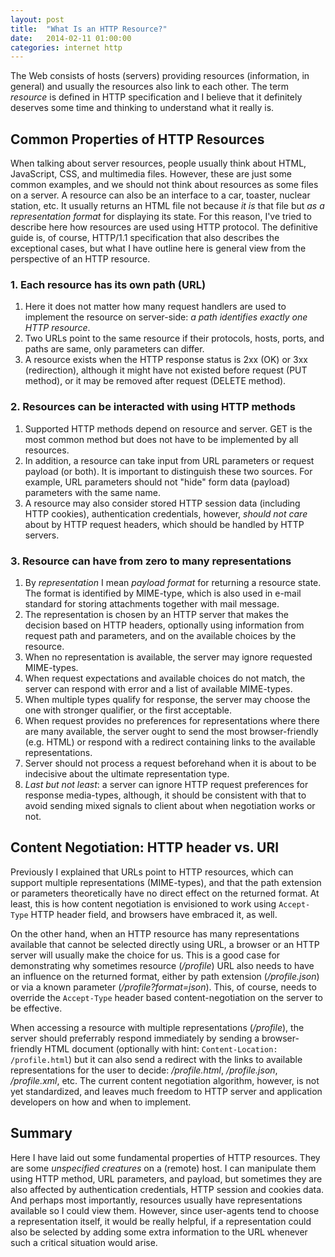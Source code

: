 ```yaml
---
layout: post
title:  "What Is an HTTP Resource?"
date:   2014-02-11 01:00:00
categories: internet http
---
```


The Web consists of hosts (servers) providing resources (information, in
general) and usually the resources also link to each other. The term _resource_
is defined in HTTP specification and I believe that it definitely deserves some
time and thinking to understand what it really is.

## Common Properties of HTTP Resources

When talking about server resources, people usually think about HTML,
JavaScript, CSS, and multimedia files. However, these are just some common
examples, and we should not think about resources as some files on a server. A
resource can also be an interface to a car, toaster, nuclear station, etc. It
usually returns an HTML file not because _it is_ that file but _as a
representation format_ for displaying its state. For this reason, I've tried to
describe here how resources are used using HTTP protocol. The definitive guide
is, of course, HTTP/1.1 specification that also describes the exceptional
cases, but what I have outline here is general view from the perspective of an
HTTP resource.

### 1. Each resource has its own path (URL)

1. Here it does not matter how many request handlers are used to implement the
   resource on server-side: _a path identifies exactly one HTTP resource_.
2. Two URLs point to the same resource if their protocols, hosts, ports, and
   paths are same, only parameters can differ.
3. A resource exists when the HTTP response status is 2xx (OK) or 3xx
   (redirection), although it might have not existed before request (PUT
   method), or it may be removed after request (DELETE method).

### 2. Resources can be interacted with using HTTP methods

1. Supported HTTP methods depend on resource and server. GET is the most common
   method but does not have to be implemented by all resources.
2. In addition, a resource can take input from URL parameters or request
   payload (or both). It is important to distinguish these two sources. For
   example, URL parameters should not "hide" form data (payload) parameters
   with the same name. 
3. A resource may also consider stored HTTP session data (including HTTP
   cookies), authentication credentials, however, _should not care_ about by
   HTTP request headers, which should be handled by HTTP servers.

### 3. Resource can have from zero to many representations
1. By _representation_ I mean _payload format_ for returning a resource state.
   The format is identified by MIME-type, which is also used in e-mail standard
   for storing attachments together with mail message.
2. The representation is chosen by an HTTP server that makes the decision based
   on HTTP headers, optionally using information from request path and
   parameters, and on the available choices by the resource.
3. When no representation is available, the server may ignore requested
   MIME-types.
4. When request expectations and available choices do not match, the server can
   respond with error and a list of available MIME-types.
5. When multiple types qualify for response, the server may choose the one with
   stronger qualifier, or the first acceptable.
6. When request provides no preferences for representations where there are
   many available, the server ought to send the most browser-friendly (e.g.
   HTML) or respond with a redirect containing links to the available
   representations.
7. Server should not process a request beforehand when it is about to be
   indecisive about the ultimate representation type.
8. _Last but not least_: a server can ignore HTTP request  preferences for
   response media-types, although, it should be consistent with that to avoid
   sending mixed signals to client about when negotiation works or not.

## Content Negotiation: HTTP header vs. URI

Previously I explained that URLs point to HTTP resources, which can support
multiple representations (MIME-types), and that the path extension or
parameters theoretically have no direct effect on the returned format. At
least, this is how content negotiation is envisioned to work using
`Accept-Type` HTTP header field, and browsers have embraced it, as well.

On the other hand, when an HTTP resource has many representations available
that cannot be selected directly using URL, a browser or an HTTP server will
usually make the choice for us. This is a good case for demonstrating why
sometimes resource (*/profile*) URL also needs to have an influence on the
returned format, either by path extension (*/profile.json*) or via a known
parameter (*/profile?format=json*). This, of course, needs to override the
`Accept-Type` header based content-negotiation on the server to be effective.

When accessing a resource with multiple representations (*/profile*), the
server should preferrably respond immediately by sending a browser-friendly
HTML document (optionally with hint: `Content-Location: /profile.html`) but it
can also send a redirect with the links to available representations for the
user to decide: */profile.html*, */profile.json*, */profile.xml*, etc. The
current content negotiation algorithm, however, is not yet standardized, and
leaves much freedom to HTTP server and application developers on how and when
to implement.

## Summary

Here I have laid out some fundamental properties of HTTP resources. They are
some _unspecified creatures_ on a (remote) host. I can manipulate them using
HTTP method, URL parameters, and payload, but sometimes they are also affected
by authentication credentials, HTTP session and cookies data. And perhaps most
importantly, resources usually have representations available so I could view
them. However, since user-agents tend to choose a representation itself, it
would be really helpful, if a representation could also be selected by adding
some extra information to the URL whenever such a critical situation would
arise.
